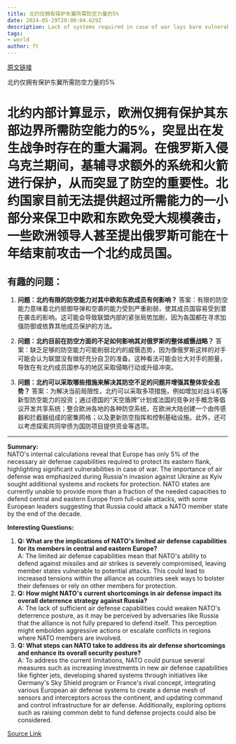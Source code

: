 ```yaml
---
title: 北约仅拥有保护东翼所需防空力量的5%
date: 2024-05-29T20:00:04.629Z
description: Lack of systems required in case of war lays bare vulnerabilities, according to alliance’s own assessments
tags: 
- world
author: ft
---
```


[原文链接](https://ft.com/content/5953405f-d91a-4598-8b6b-6345452ca328)

北约仅拥有保护东翼所需防空力量的5%

# 北约内部计算显示，欧洲仅拥有保护其东部边界所需防空能力的5%，突显出在发生战争时存在的重大漏洞。在俄罗斯入侵乌克兰期间，基辅寻求额外的系统和火箭进行保护，从而突显了防空的重要性。北约国家目前无法提供超过所需能力的一小部分来保卫中欧和东欧免受大规模袭击，一些欧洲领导人甚至提出俄罗斯可能在十年结束前攻击一个北约成员国。

## 有趣的问题：

1. **问题：北约有限的防空能力对其中欧和东欧成员有何影响？**
答案：有限的防空能力意味着北约抵御导弹和空袭的能力受到严重削弱，使其成员国容易受到潜在袭击的影响。这可能会导致联盟内部的紧张局势加剧，因为各国都在寻求加强防御或依靠其他成员保护的方法。

2. **问题：北约目前在防空方面的不足如何影响其对俄罗斯的整体威慑战略？**
答案：缺乏足够的防空能力可能削弱北约的威慑态势，因为像俄罗斯这样的对手可能会认为联盟没有做好充分自卫的准备。这种看法可能会壮大对手的胆量，导致在有北约成员国参与的地区采取侵略行动或升级冲突。

3. **问题：北约可以采取哪些措施来解决其防空不足的问题并增强其整体安全态势？**
答案：为解决当前局限性，北约可以采取多项措施，例如增加对战斗机等新型防空能力的投资；通过德国的“天空盾牌”计划或法国的竞争对手概念等倡议开发共享系统；整合欧洲各地的各种防空系统，在欧洲大陆创建一个由传感器和拦截器组成的密集网格；以及更新防空指挥和控制基础设施。此外，还可以考虑探索共同举债为国防项目提供资金等选项。

---

**Summary:**  
NATO's internal calculations reveal that Europe has only 5% of the necessary air defense capabilities required to protect its eastern flank, highlighting significant vulnerabilities in case of war. The importance of air defense was emphasized during Russia'n invasion against Ukraine as Kyiv sought additional systems and rockets for protection. NATO states are currently unable to provide more than a fraction of the needed capacities to defend central and eastern Europe from full-scale attacks, with some European leaders suggesting that Russia could attack a NATO member state by the end of the decade.

**Interesting Questions:**  
1. **Q: What are the implications of NATO's limited air defense capabilities for its members in central and eastern Europe?**  
A: The limited air defense capabilities mean that NATO's ability to defend against missiles and air strikes is severely compromised, leaving member states vulnerable to potential attacks. This could lead to increased tensions within the alliance as countries seek ways to bolster their defenses or rely on other members for protection.
2. **Q: How might NATO's current shortcomings in air defense impact its overall deterrence strategy against Russia?**  
A: The lack of sufficient air defense capabilities could weaken NATO's deterrence posture, as it may be perceived by adversaries like Russia that the alliance is not fully prepared to defend itself. This perception might embolden aggressive actions or escalate conflicts in regions where NATO members are involved.
3. **Q: What steps can NATO take to address its air defense shortcomings and enhance its overall security posture?**  
A: To address the current limitations, NATO could pursue several measures such as increasing investments in new air defense capabilities like fighter jets, developing shared systems through initiatives like Germany's Sky Shield program or France's rival concept, integrating various European air defense systems to create a dense mesh of sensors and interceptors across the continent, and updating command and control infrastructure for air defense. Additionally, exploring options such as raising common debt to fund defense projects could also be considered.

[Source Link](https://ft.com/content/5953405f-d91a-4598-8b6b-6345452ca328)

